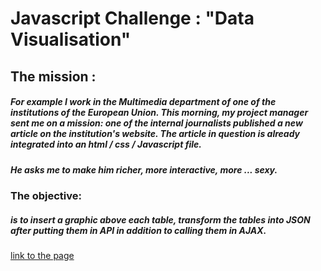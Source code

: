#  Javascript Challenge : "Data Visualisation"


## The mission :

##### For example I work in the Multimedia department of one of the institutions of the European Union. This morning, my project manager sent me on a mission: one of the internal journalists published a new article on the institution's website. The article in question is already integrated into an html / css / Javascript file.

##### He asks me to make him richer, more interactive, more ... sexy.
  ### The objective:
  ##### is to insert a graphic above each table, transform the tables into JSON after putting them in API in addition to calling them in AJAX.
[link to the page](https://thierno953.github.io/Data-Visualisation)